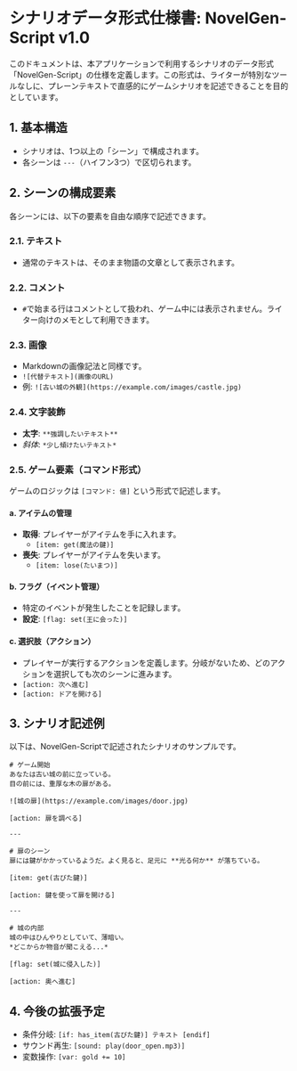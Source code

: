 # シナリオデータ形式仕様書: NovelGen-Script v1.0

このドキュメントは、本アプリケーションで利用するシナリオのデータ形式「NovelGen-Script」の仕様を定義します。この形式は、ライターが特別なツールなしに、プレーンテキストで直感的にゲームシナリオを記述できることを目的としています。

## 1. 基本構造

- シナリオは、1つ以上の「シーン」で構成されます。
- 各シーンは `---`（ハイフン3つ）で区切られます。

## 2. シーンの構成要素

各シーンには、以下の要素を自由な順序で記述できます。

### 2.1. テキスト

- 通常のテキストは、そのまま物語の文章として表示されます。

### 2.2. コメント

- `#`で始まる行はコメントとして扱われ、ゲーム中には表示されません。ライター向けのメモとして利用できます。

### 2.3. 画像

- Markdownの画像記法と同様です。
- `![代替テキスト](画像のURL)`
- 例: `![古い城の外観](https://example.com/images/castle.jpg)`

### 2.4. 文字装飾

- **太字**: `**強調したいテキスト**`
- *斜体*: `*少し傾けたいテキスト*`

### 2.5. ゲーム要素（コマンド形式）

ゲームのロジックは `[コマンド: 値]` という形式で記述します。

#### a. アイテムの管理

- **取得**: プレイヤーがアイテムを手に入れます。
  - `[item: get(魔法の鍵)]`
- **喪失**: プレイヤーがアイテムを失います。
  - `[item: lose(たいまつ)]`

#### b. フラグ（イベント管理）

- 特定のイベントが発生したことを記録します。
- **設定**: `[flag: set(王に会った)]`

#### c. 選択肢（アクション）

- プレイヤーが実行するアクションを定義します。分岐がないため、どのアクションを選択しても次のシーンに進みます。
- `[action: 次へ進む]`
- `[action: ドアを開ける]`

## 3. シナリオ記述例

以下は、NovelGen-Scriptで記述されたシナリオのサンプルです。

```plaintext
# ゲーム開始
あなたは古い城の前に立っている。
目の前には、重厚な木の扉がある。

![城の扉](https://example.com/images/door.jpg)

[action: 扉を調べる]

---

# 扉のシーン
扉には鍵がかかっているようだ。よく見ると、足元に **光る何か** が落ちている。

[item: get(古びた鍵)]

[action: 鍵を使って扉を開ける]

---

# 城の内部
城の中はひんやりとしていて、薄暗い。
*どこからか物音が聞こえる...*

[flag: set(城に侵入した)]

[action: 奥へ進む]
```

## 4. 今後の拡張予定

- 条件分岐: `[if: has_item(古びた鍵)] テキスト [endif]`
- サウンド再生: `[sound: play(door_open.mp3)]`
- 変数操作: `[var: gold += 10]`
